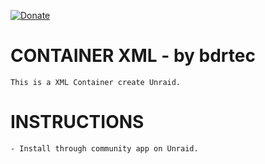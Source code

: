 [![Donate](https://img.shields.io/badge/Donate-PayPal-green.svg)](https://www.paypal.com/donate?business=QVR5JEKFBASVW&no_recurring=0&currency_code=USD)
# CONTAINER XML - by bdrtec
	This is a XML Container create Unraid.
			
# INSTRUCTIONS
	- Install through community app on Unraid.
